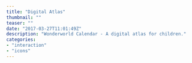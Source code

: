```yaml
---
title: "Digital Atlas"
thumbnail: ""
teaser: ""
date: "2017-03-27T11:01:49Z"
description: "Wonderworld Calendar - A digital atlas for children."
categories: 
- "interaction"
- "icons"
---
```


